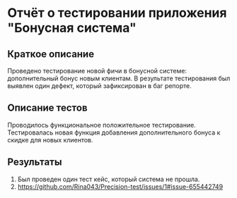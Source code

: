 # Отчёт о тестировании приложения "Бонусная система"

## Краткое описание

Проведено тестирование новой фичи в бонусной системе: дополнительный бонус новым клиентам. В результате тестирования был выявлен один дефект, который зафиксирован в баг репорте.

## Описание тестов

Проводилось функциональное положительное тестирование. Тестировалась новая функция добавления дополнительного бонуса к скидке для новых клиентов.

## Результаты

1. Был проведен один тест кейс, который система не прошла.
2. https://github.com/Rina043/Precision-test/issues/1#issue-655442749

